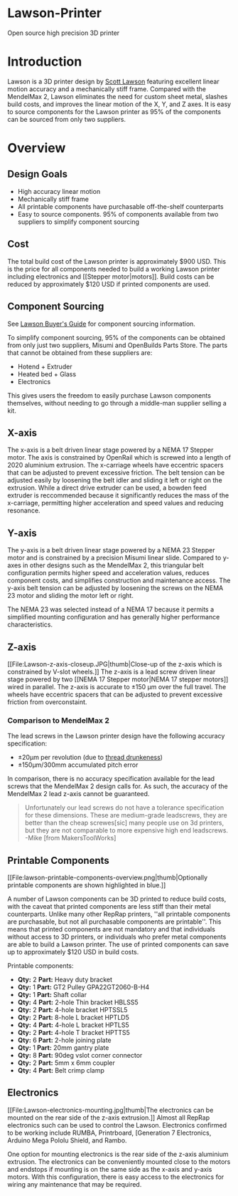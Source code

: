 # Lawson-Printer
Open source high precision 3D printer

# Introduction
Lawson is a 3D printer design by [Scott Lawson](https://github.com/scottlawsonbc) featuring excellent linear motion accuracy and a mechanically stiff frame. Compared with the MendelMax 2, Lawson eliminates the need for custom sheet metal, slashes build costs, and improves the linear motion of the X, Y, and Z axes. It is easy to source components for the Lawson printer as 95% of the components can be sourced from only two suppliers.

# Overview

## Design Goals
* High accuracy linear motion
* Mechanically stiff frame
* All printable components have purchasable off-the-shelf counterparts
* Easy to source components. 95% of components available from two suppliers to simplify component sourcing

## Cost
The total build cost of the Lawson printer is approximately $900 USD. This is the price for all components needed to build a working Lawson printer including electronics and [[Stepper motor|motors]]. Build costs can be reduced by approximately $120 USD if printed components are used.

## Component Sourcing
See [Lawson Buyer's Guide](http://reprap.org/wiki/Lawson_Buyers_Guide) for component sourcing information.

To simplify component sourcing, 95% of the components can be obtained from only just two suppliers, Misumi and OpenBuilds Parts Store. The parts that cannot be obtained from these suppliers are:
* Hotend + Extruder
* Heated bed + Glass
* Electronics

This gives users the freedom to easily purchase Lawson components themselves, without needing to go through a middle-man supplier selling a kit. 

## X-axis
The x-axis is a belt driven linear stage powered by a NEMA 17 Stepper motor. The axis is constrained by OpenRail which is screwed into a length of 2020 aluminium extrusion. The x-carriage wheels have eccentric spacers that can be adjusted to prevent excessive friction. The belt tension can be adjusted easily by loosening the belt idler and sliding it left or right on the extrusion. While a direct drive extruder can be used, a bowden feed extruder is reccommended because it significantly reduces the mass of the x-carriage, permitting higher acceleration and speed values and reducing resonance.

## Y-axis

The y-axis is a belt driven linear stage powered by a NEMA 23 Stepper motor and is constrained by a precision Misumi linear slide. Compared to y-axes in other designs such as the MendelMax 2, this triangular belt configuration permits higher speed and acceleration values, reduces component costs, and simplifies construction and maintenance access. The y-axis belt tension can be adjusted by loosening the screws on the NEMA 23 motor and sliding the motor left or right.

The NEMA 23 was selected instead of a NEMA 17 because it permits a simplified mounting configuration and has generally higher performance characteristics.

## Z-axis
[[File:Lawson-z-axis-closeup.JPG|thumb|Close-up of the z-axis which is constrained by V-slot wheels.]]
The z-axis is a lead screw driven linear stage powered by two [[NEMA 17 Stepper motor|NEMA 17 stepper motors]] wired in parallel. The z-axis is accurate to ±150 µm over the full travel. The wheels have eccentric spacers that can be adjusted to prevent excessive friction from overconstaint. 

### Comparison to MendelMax 2
The lead screws in the Lawson printer design have the following accuracy specification:
* ±20µm per revolution (due to [thread drunkeness](http://www.deterco.com/tech_info/conversion/helical.htm))
* ±150µm/300mm accumulated pitch error

In comparison, there is no accuracy specification available for the lead screws that the MendelMax 2 design calls for. As such, the accuracy of the MendelMax 2 lead z-axis cannot be guaranteed.

> Unfortunately our lead screws do not have a tolerance specification for these dimensions. These are medium-grade leadscrews, they are better than the cheap screwes[sic] many people use on 3d printers, but they are not comparable to more expensive high end leadscrews. -Mike [from MakersToolWorks]

## Printable Components
[[File:lawson-printable-components-overview.png|thumb|Optionally printable components are shown highlighted in blue.]]

A number of Lawson components can be 3D printed to reduce build costs, with the caveat that printed components are less stiff than their metal counterparts. Unlike many other RepRap printers, ''all printable components are purchasable, but not all purchasable components are printable''. This means that printed components are not mandatory and that individuals without access to 3D printers, or individuals who prefer metal components are able to build a Lawson printer. The use of printed components can save up to approximately $120 USD in build costs.

Printable components:
* **Qty:** 2 **Part:** Heavy duty bracket
* **Qty:** 1 **Part:** GT2 Pulley GPA22GT2060-B-H4
* **Qty:** 1 **Part:** Shaft collar
* **Qty:** 4 **Part:** 2-hole Thin bracket HBLSS5
* **Qty:** 2 **Part:** 4-hole bracket HPTSSL5
* **Qty:** 2 **Part:** 8-hole L bracket HPTLD5
* **Qty:** 4 **Part:** 4-hole L bracket HPTLS5
* **Qty:** 2 **Part:** 4-hole T bracket HPTTS5
* **Qty:** 6 **Part:** 2-hole joining plate
* **Qty:** 1 **Part:** 20mm gantry plate
* **Qty:** 8 **Part:** 90deg vslot corner connector
* **Qty:** 2 **Part:** 5mm x 6mm coupler
* **Qty:** 4 **Part:** Belt crimp clamp

## Electronics
[[File:Lawson-electronics-mounting.jpg|thumb|The electronics can be mounted on the rear side of the z-axis extrusion.]]
Almost all RepRap electronics such can be used to control the Lawson. Electronics confirmed to be working include RUMBA, Printrboard, [Generation 7 Electronics, Arduino Mega Pololu Shield, and Rambo.

One option for mounting electronics is the rear side of the z-axis aluminium extrusion. The electronics can be conveniently mounted close to the motors and endstops if mounting is on the same side as the x-axis and y-axis motors. With this configuration, there is easy access to the electronics for wiring any maintenance that may be required.
